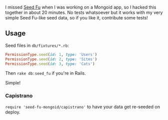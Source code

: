 I missed [Seed Fu](https://github.com/mbleigh/seed-fu) when I was working on a Mongoid app, so I hacked this together in about 20 minutes.
No tests whatsoever but it works with my very simple Seed Fu-like seed data, so if you like it, contribute some tests!

## Usage

Seed files in `db/fixtures/*.rb`:

``` ruby
PermissionType.seed(id: 1, type: 'Users')
PermissionType.seed(id: 2, type: 'Sites')
PermissionType.seed(id: 3, type: 'Cats')
```

Then `rake db:seed_fu` if you're in Rails.

Simple!

### Capistrano

`require 'seed-fu-mongoid/capistrano'` to have your data get re-seeded on deploy.

